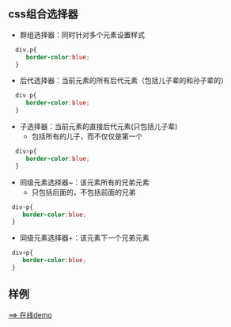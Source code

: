 css组合选择器
--

- 群组选择器：同时针对多个元素设置样式

```css
  div,p{
     border-color:blue;
  }
```

- 后代选择器：当前元素的所有后代元素（包括儿子辈的和孙子辈的）

```css
  div p{
     border-color:blue;
  }
```

- 子选择器：当前元素的直接后代元素(只包括儿子辈)
  - 包括所有的儿子，而不仅仅是第一个

```css
  div>p{
     border-color:blue;
  }
```

 - 同级元素选择器~：该元素所有的兄弟元素
   - 只包括后面的，不包括前面的兄弟
 ```css
  div~p{
     border-color:blue;
  }
```
 
 - 同级元素选择器+：该元素下一个兄弟元素
 ```css
  div+p{
     border-color:blue;
  }
```

## 样例
[==> 在线demo](https://jsfiddle.net/GenweiWu/37Lumyh0/)
